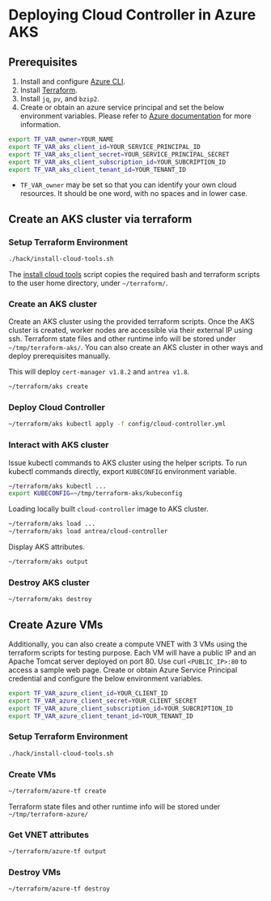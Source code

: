 # Deploying Cloud Controller in Azure AKS

## Prerequisites

1. Install and configure [Azure CLI](https://docs.microsoft.com/en-us/cli/azure/install-azure-cli?view=azure-cli-latest).
2. Install [Terraform](https://learn.hashicorp.com/terraform/getting-started/install.html).
3. Install `jq`, `pv`, and `bzip2`.
4. Create or obtain an azure service principal and set the below environment
   variables. Please refer to [Azure documentation](https://docs.microsoft.com/en-us/azure/active-directory/develop/howto-create-service-principal-portal#create-an-azure-active-directory-application)
   for more information.

```bash
export TF_VAR_owner=YOUR_NAME
export TF_VAR_aks_client_id=YOUR_SERVICE_PRINCIPAL_ID
export TF_VAR_aks_client_secret=YOUR_SERVICE_PRINCIPAL_SECRET
export TF_VAR_aks_client_subscription_id=YOUR_SUBCRIPTION_ID
export TF_VAR_aks_client_tenant_id=YOUR_TENANT_ID
```

- `TF_VAR_owner` may be set so that you can identify your own cloud resources.
  It should be one word, with no spaces and in lower case.

## Create an AKS cluster via terraform

### Setup Terraform Environment

```bash
./hack/install-cloud-tools.sh
```

The [install cloud tools](../hack/install-cloud-tools.sh) script copies the
required bash and terraform scripts to the user home directory, under
`~/terraform/`.

### Create an AKS cluster

Create an AKS cluster using the provided terraform scripts. Once the AKS cluster
is created, worker nodes are accessible via their external IP using ssh.
Terraform state files and other runtime info will be stored under
`~/tmp/terraform-aks/`. You can also create an AKS cluster in other ways and
deploy prerequisites manually.

This will deploy `cert-manager v1.8.2` and `antrea v1.8`.

```bash
~/terraform/aks create
```

### Deploy Cloud Controller

```bash
~/terraform/aks kubectl apply -f config/cloud-controller.yml
```

### Interact with AKS cluster

Issue kubectl commands to AKS cluster using the helper scripts. To run kubectl
commands directly, export `KUBECONFIG` environment variable.

```bash
~/terraform/aks kubectl ...
export KUBECONFIG=~/tmp/terraform-aks/kubeconfig
```

Loading locally built `cloud-controller` image to AKS cluster.

```bash
~/terraform/aks load ...
~/terraform/aks load antrea/cloud-controller
```

Display AKS attributes.

```bash
~/terraform/aks output
```

### Destroy AKS cluster

```bash
~/terraform/aks destroy
```

## Create Azure VMs

Additionally, you can also create a compute VNET with 3 VMs using the terraform
scripts for testing purpose. Each VM will have a public IP and an Apache Tomcat
server deployed on port 80. Use curl `<PUBLIC_IP>:80` to access a sample web
page. Create or obtain Azure Service Principal credential and configure the
below environment variables.

```bash
export TF_VAR_azure_client_id=YOUR_CLIENT_ID
export TF_VAR_azure_client_secret=YOUR_CLIENT_SECRET
export TF_VAR_azure_client_subscription_id=YOUR_SUBCRIPTION_ID
export TF_VAR_azure_client_tenant_id=YOUR_TENANT_ID
```

### Setup Terraform Environment

```bash
./hack/install-cloud-tools.sh
```

### Create VMs

```bash
~/terraform/azure-tf create
```

Terraform state files and other runtime info will be stored under
`~/tmp/terraform-azure/`

### Get VNET attributes

```bash
~/terraform/azure-tf output
```

### Destroy VMs

```bash
~/terraform/azure-tf destroy
```
